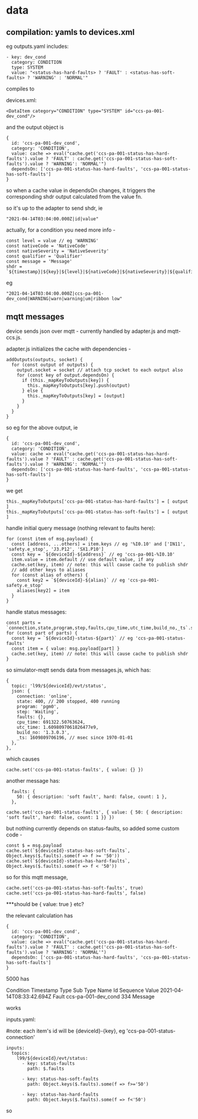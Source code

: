 # data

## compilation: yamls to devices.xml

eg outputs.yaml includes:

    - key: dev_cond
      category: CONDITION
      type: SYSTEM
      value: "<status-has-hard-faults> ? 'FAULT' : <status-has-soft-faults> ? 'WARNING' : 'NORMAL'"

compiles to

devices.xml:

    <DataItem category="CONDITION" type="SYSTEM" id="ccs-pa-001-dev_cond"/>

and the output object is

    {
      id: 'ccs-pa-001-dev_cond',
      category: 'CONDITION',
      value: cache => eval("cache.get('ccs-pa-001-status-has-hard-faults').value ? 'FAULT' : cache.get('ccs-pa-001-status-has-soft-faults').value ? 'WARNING': 'NORMAL'")
      dependsOn: ['ccs-pa-001-status-has-hard-faults', 'ccs-pa-001-status-has-soft-faults']
    }

so when a cache value in dependsOn changes, it triggers the corresponding shdr output calculated from the value fn.

so it's up to the adapter to send shdr, ie

    "2021-04-14T03:04:00.000Z|id|value"

actually, for a condition you need more info - 

    const level = value // eg 'WARNING'
    const nativeCode = 'NativeCode'
    const nativeSeverity = 'NativeSeverity'
    const qualifier = 'Qualifier'
    const message = 'Message'
    shdr = `${timestamp}|${key}|${level}|${nativeCode}|${nativeSeverity}|${qualifier}|${message}`

eg

    "2021-04-14T03:04:00.000Z|ccs-pa-001-dev_cond|WARNING|warn|warning|um|ribbon low"


## mqtt messages

device sends json over mqtt - currently handled by adapter.js and mqtt-ccs.js.

adapter.js initializes the cache with dependencies - 

    addOutputs(outputs, socket) {
      for (const output of outputs) {
        output.socket = socket // attach tcp socket to each output also
        for (const key of output.dependsOn) {
          if (this._mapKeyToOutputs[key]) {
            this._mapKeyToOutputs[key].push(output)
          } else {
            this._mapKeyToOutputs[key] = [output]
          }
        }
      }
    }

so eg for the above output, ie

    {
      id: 'ccs-pa-001-dev_cond',
      category: 'CONDITION',
      value: cache => eval("cache.get('ccs-pa-001-status-has-hard-faults').value ? 'FAULT' : cache.get('ccs-pa-001-status-has-soft-faults').value ? 'WARNING': 'NORMAL'")
      dependsOn: ['ccs-pa-001-status-has-hard-faults', 'ccs-pa-001-status-has-soft-faults']
    }

we get

    this._mapKeyToOutputs['ccs-pa-001-status-has-hard-faults'] = [ output ]
    this._mapKeyToOutputs['ccs-pa-001-status-has-soft-faults'] = [ output ]


handle initial query message (nothing relevant to faults here):

    for (const item of msg.payload) {
      const [address, ...others] = item.keys // eg '%I0.10' and ['IN11', 'safety.e_stop', 'J3.P12', 'SX1.P10']
      const key = `${deviceId}-${address}` // eg 'ccs-pa-001-%I0.10'
      item.value = item.default // use default value, if any
      cache.set(key, item) // note: this will cause cache to publish shdr
      // add other keys to aliases
      for (const alias of others) {
        const key2 = `${deviceId}-${alias}` // eg 'ccs-pa-001-safety.e_stop'
        aliases[key2] = item
      }
    }

handle status messages:

    const parts = `connection,state,program,step,faults,cpu_time,utc_time,build_no,_ts`.split(',')
    for (const part of parts) {
      const key = `${deviceId}-status-${part}` // eg 'ccs-pa-001-status-faults'
      const item = { value: msg.payload[part] }
      cache.set(key, item) // note: this will cause cache to publish shdr
    }

so simulator-mqtt sends data from messages.js, which has:

    {
      topic: 'l99/${deviceId}/evt/status',
      json: {
        connection: 'online',
        state: 400, // 200 stopped, 400 running
        program: 'pgm0',
        step: 'Waiting',
        faults: {},
        cpu_time: 691322.50763624,
        utc_time: 1.6098097061826477e9,
        build_no: '1.3.0.3',
        _ts: 1609809706196, // msec since 1970-01-01
      },
    },

which causes

    cache.set('ccs-pa-001-status-faults', { value: {} })

another message has:

      faults: {
        50: { description: 'soft fault', hard: false, count: 1 },
      },

    cache.set('ccs-pa-001-status-faults', { value: { 50: { description: 'soft fault', hard: false, count: 1 }} })

but nothing currently depends on status-faults, so added some custom code -

    const $ = msg.payload
    cache.set(`${deviceId}-status-has-soft-faults`, Object.keys($.faults).some(f => f >= '50'))
    cache.set(`${deviceId}-status-has-hard-faults`, Object.keys($.faults).some(f => f < '50'))

so for this mqtt message, 

    cache.set('ccs-pa-001-status-has-soft-faults', true)
    cache.set('ccs-pa-001-status-has-hard-faults', false)

***should be { value: true } etc?

the relevant calculation has 

    {
      id: 'ccs-pa-001-dev_cond',
      category: 'CONDITION',
      value: cache => eval("cache.get('ccs-pa-001-status-has-hard-faults').value ? 'FAULT' : cache.get('ccs-pa-001-status-has-soft-faults').value ? 'WARNING': 'NORMAL'")
      dependsOn: ['ccs-pa-001-status-has-hard-faults', 'ccs-pa-001-status-has-soft-faults']
    }

5000 has

Condition
Timestamp	Type	Sub Type	Name	Id	Sequence	Value
2021-04-14T08:33:42.694Z	Fault			ccs-pa-001-dev_cond	334	Message

works



inputs.yaml:


#note: each item's id will be {deviceId}-{key}, eg 'ccs-pa-001-status-connection'

    inputs:
      topics:
        l99/${deviceId}/evt/status:
          - key: status-faults
            path: $.faults

          - key: status-has-soft-faults
            path: Object.keys($.faults).some(f => f>='50')

          - key: status-has-hard-faults
            path: Object.keys($.faults).some(f => f<'50')



so 


